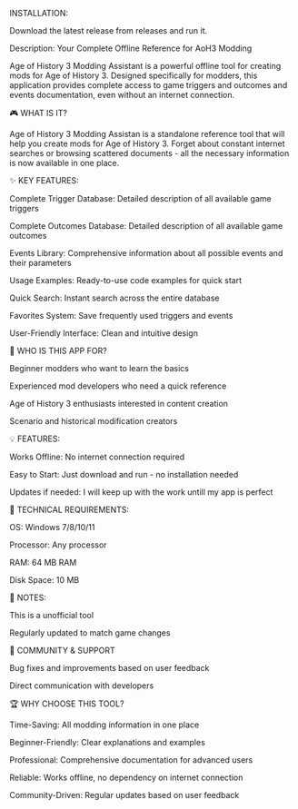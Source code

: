 INSTALLATION: 

Download the latest release from releases and run it. 



Description: 
Your Complete Offline Reference for AoH3 Modding

Age of History 3 Modding Assistant is a powerful offline tool for creating mods for Age of History 3. Designed specifically for modders, this application provides complete access to game triggers and outcomes and events documentation, even without an internet connection.

🎮 WHAT IS IT?

Age of History 3 Modding Assistan is a standalone reference tool that will help you create mods for Age of History 3. Forget about constant internet searches or browsing scattered documents - all the necessary information is now available in one place.

✨ KEY FEATURES:

Complete Trigger Database: Detailed description of all available game triggers

Complete Outcomes Database: Detailed description of all available game outcomes

Events Library: Comprehensive information about all possible events and their parameters

Usage Examples: Ready-to-use code examples for quick start

Quick Search: Instant search across the entire database

Favorites System: Save frequently used triggers and events

User-Friendly Interface: Clean and intuitive design

🎯 WHO IS THIS APP FOR?

Beginner modders who want to learn the basics

Experienced mod developers who need a quick reference

Age of History 3 enthusiasts interested in content creation

Scenario and historical modification creators

💡 FEATURES:

Works Offline: No internet connection required

Easy to Start: Just download and run - no installation needed

Updates if needed: I will keep up with the work untill my app is perfect

🔧 TECHNICAL REQUIREMENTS:

OS: Windows 7/8/10/11

Processor: Any processor

RAM: 64 MB RAM

Disk Space: 10 MB


📢 NOTES:

This is a unofficial tool

Regularly updated to match game changes


💬 COMMUNITY & SUPPORT

Bug fixes and improvements based on user feedback

Direct communication with developers

🏆 WHY CHOOSE THIS TOOL?

Time-Saving: All modding information in one place

Beginner-Friendly: Clear explanations and examples

Professional: Comprehensive documentation for advanced users

Reliable: Works offline, no dependency on internet connection

Community-Driven: Regular updates based on user feedback

